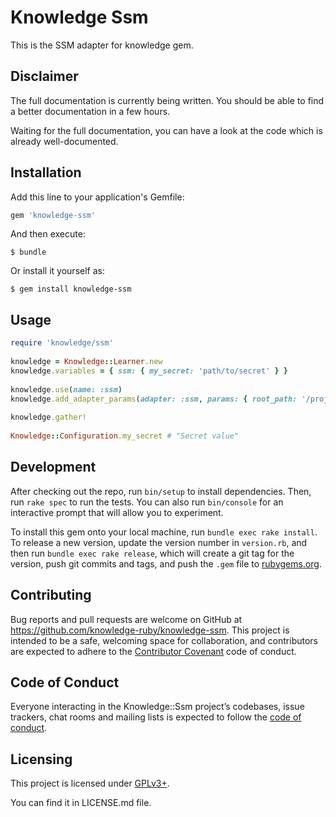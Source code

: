 # Knowledge Ssm

This is the SSM adapter for knowledge gem.

## Disclaimer

The full documentation is currently being written. You should be able to find a better documentation in a few hours.

Waiting for the full documentation, you can have a look at the code which is already well-documented.

## Installation

Add this line to your application's Gemfile:

```ruby
gem 'knowledge-ssm'
```

And then execute:

    $ bundle

Or install it yourself as:

    $ gem install knowledge-ssm

## Usage

```ruby
require 'knowledge/ssm'
  
knowledge = Knowledge::Learner.new
knowledge.variables = { ssm: { my_secret: 'path/to/secret' } }
  
knowledge.use(name: :ssm)
knowledge.add_adapter_params(adapter: :ssm, params: { root_path: '/project' })
  
knowledge.gather!
  
Knowledge::Configuration.my_secret # "Secret value"
```

## Development

After checking out the repo, run `bin/setup` to install dependencies. Then, run `rake spec` to run the tests. You can also run `bin/console` for an interactive prompt that will allow you to experiment.

To install this gem onto your local machine, run `bundle exec rake install`. To release a new version, update the version number in `version.rb`, and then run `bundle exec rake release`, which will create a git tag for the version, push git commits and tags, and push the `.gem` file to [rubygems.org](https://rubygems.org).

## Contributing

Bug reports and pull requests are welcome on GitHub at https://github.com/knowledge-ruby/knowledge-ssm. This project is intended to be a safe, welcoming space for collaboration, and contributors are expected to adhere to the [Contributor Covenant](http://contributor-covenant.org) code of conduct.

## Code of Conduct

Everyone interacting in the Knowledge::Ssm project’s codebases, issue trackers, chat rooms and mailing lists is expected to follow the [code of conduct](https://github.com/knowledge-ruby/knowledge-ssm/blob/master/CODE_OF_CONDUCT.md).

## Licensing

This project is licensed under [GPLv3+](https://www.gnu.org/licenses/gpl-3.0.en.html).

You can find it in LICENSE.md file.